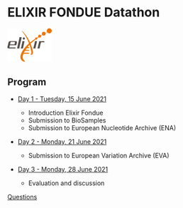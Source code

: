 # ELIXIR FONDUE Datathon 

<img src="images/logo_elixir.png" width="100"/>

## Program
* [Day 1 - Tuesday, 15 June 2021](program/day_1.md)

  * Introduction Elixir Fondue
  * Submission to BioSamples
  * Submission to European Nucleotide Archive (ENA)
  

* [Day 2 - Monday, 21 June 2021](program/day_2.md)

  * Submission to European Variation Archive (EVA)

* [Day 3 - Monday, 28 June 2021](program/day_3.md)

  * Evaluation and discussion


  
[Questions](../../issues)

